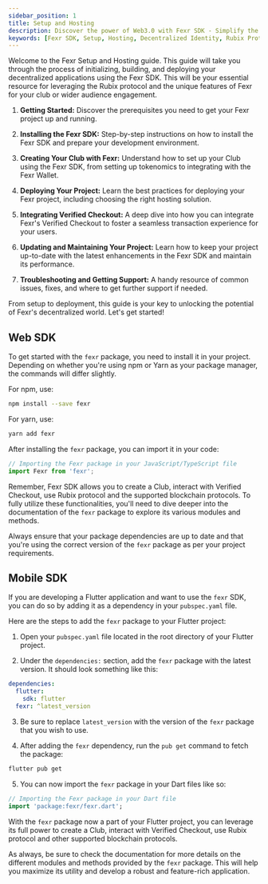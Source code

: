 ```yaml
---
sidebar_position: 1
title: Setup and Hosting
description: Discover the power of Web3.0 with Fexr SDK - Simplify the process of decentralized identity creation, Club interactions, and enable fast, secure and efficient cross-chain transactions on the Rubix protocol.
keywords: [Fexr SDK, Setup, Hosting, Decentralized Identity, Rubix Protocol, Cross-chain Transactions, Blockchain Integration, Club Interactions, Secure Transactions, Decentralized Hosting, Web3.0 Integration]
---
```


Welcome to the Fexr Setup and Hosting guide. This guide will take you through the process of initializing, building, and deploying your decentralized applications using the Fexr SDK. This will be your essential resource for leveraging the Rubix protocol and the unique features of Fexr for your club or wider audience engagement.

1. **Getting Started:** Discover the prerequisites you need to get your Fexr project up and running.

2. **Installing the Fexr SDK:** Step-by-step instructions on how to install the Fexr SDK and prepare your development environment.

3. **Creating Your Club with Fexr:** Understand how to set up your Club using the Fexr SDK, from setting up tokenomics to integrating with the Fexr Wallet.

4. **Deploying Your Project:** Learn the best practices for deploying your Fexr project, including choosing the right hosting solution.

5. **Integrating Verified Checkout:** A deep dive into how you can integrate Fexr's Verified Checkout to foster a seamless transaction experience for your users.

6. **Updating and Maintaining Your Project:** Learn how to keep your project up-to-date with the latest enhancements in the Fexr SDK and maintain its performance.

7. **Troubleshooting and Getting Support:** A handy resource of common issues, fixes, and where to get further support if needed.

From setup to deployment, this guide is your key to unlocking the potential of Fexr's decentralized world. Let's get started!

## Web SDK

To get started with the `fexr` package, you need to install it in your project. Depending on whether you're using npm or Yarn as your package manager, the commands will differ slightly.

For npm, use:

```bash
npm install --save fexr
```

For yarn, use:

```bash
yarn add fexr
```

After installing the `fexr` package, you can import it in your code:

```javascript
// Importing the Fexr package in your JavaScript/TypeScript file
import Fexr from 'fexr';
```

Remember, Fexr SDK allows you to create a Club, interact with Verified Checkout, use Rubix protocol and the supported blockchain protocols. To fully utilize these functionalities, you'll need to dive deeper into the documentation of the `fexr` package to explore its various modules and methods.

Always ensure that your package dependencies are up to date and that you're using the correct version of the `fexr` package as per your project requirements.

## Mobile SDK

If you are developing a Flutter application and want to use the `fexr` SDK, you can do so by adding it as a dependency in your `pubspec.yaml` file.

Here are the steps to add the `fexr` package to your Flutter project:

1. Open your `pubspec.yaml` file located in the root directory of your Flutter project.

2. Under the `dependencies:` section, add the `fexr` package with the latest version. It should look something like this:

```yaml
dependencies:
  flutter:
    sdk: flutter
  fexr: ^latest_version
```
   
3. Be sure to replace `latest_version` with the version of the `fexr` package that you wish to use.

4. After adding the `fexr` dependency, run the `pub get` command to fetch the package:

```bash
flutter pub get
```

5. You can now import the `fexr` package in your Dart files like so:

```dart
// Importing the Fexr package in your Dart file
import 'package:fexr/fexr.dart';
```

With the `fexr` package now a part of your Flutter project, you can leverage its full power to create a Club, interact with Verified Checkout, use Rubix protocol and other supported blockchain protocols. 

As always, be sure to check the documentation for more details on the different modules and methods provided by the `fexr` package. This will help you maximize its utility and develop a robust and feature-rich application.
